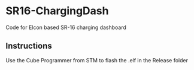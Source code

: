 # SR16-ChargingDash
 Code for Elcon based SR-16 charging dashboard

## Instructions
 Use the Cube Programmer from STM to flash the .elf in the Release folder